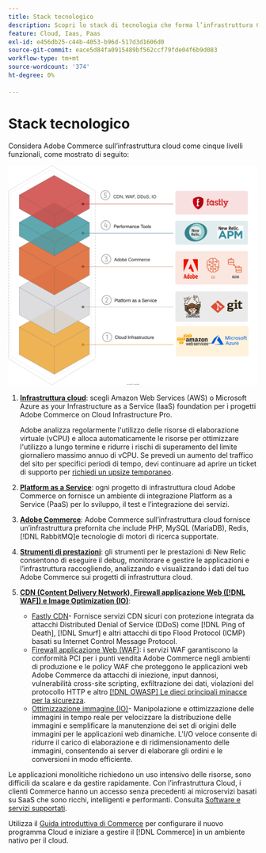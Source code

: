 ```yaml
---
title: Stack tecnologico
description: Scopri lo stack di tecnologia che forma l’infrastruttura Commerce on Cloud.
feature: Cloud, Iaas, Paas
exl-id: e456db25-c44b-4053-b96d-517d3d1606d0
source-git-commit: eace5d84fa0915489bf562ccf79fde04f6b9d083
workflow-type: tm+mt
source-wordcount: '374'
ht-degree: 0%

---
```


# Stack tecnologico

Considera Adobe Commerce sull’infrastruttura cloud come cinque livelli funzionali, come mostrato di seguito:

![Stack cloud](../../assets/CloudStack.svg)

1. [**Infrastruttura cloud**](pro-architecture.md): scegli Amazon Web Services (AWS) o Microsoft Azure as your Infrastructure as a Service (IaaS) foundation per i progetti Adobe Commerce on Cloud Infrastructure Pro.

   Adobe analizza regolarmente l&#39;utilizzo delle risorse di elaborazione virtuale (vCPU) e alloca automaticamente le risorse per ottimizzare l&#39;utilizzo a lungo termine e ridurre i rischi di superamento del limite giornaliero massimo annuo di vCPU. Se prevedi un aumento del traffico del sito per specifici periodi di tempo, devi continuare ad aprire un ticket di supporto per [richiedi un upsize temporaneo](https://experienceleague.adobe.com/docs/commerce-knowledge-base/kb/how-to/how-to-request-temporary-magento-upsize.html).

1. [**Platform as a Service**](cloud-architecture.md): ogni progetto di infrastruttura cloud Adobe Commerce on fornisce un ambiente di integrazione Platform as a Service (PaaS) per lo sviluppo, il test e l’integrazione dei servizi.
1. [**Adobe Commerce**](../project/overview.md): Adobe Commerce sull’infrastruttura cloud fornisce un’infrastruttura prefornita che include PHP, MySQL (MariaDB), Redis, [!DNL RabbitMQ]e tecnologie di motori di ricerca supportate.
1. [**Strumenti di prestazioni**](../monitor/new-relic-service.md): gli strumenti per le prestazioni di New Relic consentono di eseguire il debug, monitorare e gestire le applicazioni e l’infrastruttura raccogliendo, analizzando e visualizzando i dati del tuo Adobe Commerce sui progetti di infrastruttura cloud.
1. [**CDN (Content Delivery Network), Firewall applicazione Web ([!DNL WAF]) e Image Optimization (IO)**](../cdn/fastly.md):

   * [Fastly CDN](../cdn/fastly.md#ddos-protection)- Fornisce servizi CDN sicuri con protezione integrata da attacchi Distributed Denial of Service (DDoS) come [!DNL Ping of Death], [!DNL Smurf] e altri attacchi di tipo Flood Protocol (ICMP) basati su Internet Control Message Protocol.
   * [Firewall applicazione Web (WAF)](../cdn/fastly-waf-service.md): i servizi WAF garantiscono la conformità PCI per i punti vendita Adobe Commerce negli ambienti di produzione e le policy WAF che proteggono le applicazioni web Adobe Commerce da attacchi di iniezione, input dannosi, vulnerabilità cross-site scripting, exfiltrazione dei dati, violazioni del protocollo HTTP e altro [[!DNL OWASP] Le dieci principali minacce per la sicurezza](https://owasp.org/www-project-top-ten/).
   * [Ottimizzazione immagine (IO)](../cdn/fastly-image-optimization.md)- Manipolazione e ottimizzazione delle immagini in tempo reale per velocizzare la distribuzione delle immagini e semplificare la manutenzione dei set di origini delle immagini per le applicazioni web dinamiche. L&#39;I/O veloce consente di ridurre il carico di elaborazione e di ridimensionamento delle immagini, consentendo ai server di elaborare gli ordini e le conversioni in modo efficiente.

Le applicazioni monolitiche richiedono un uso intensivo delle risorse, sono difficili da scalare e da gestire rapidamente. Con l’infrastruttura Cloud, i clienti Commerce hanno un accesso senza precedenti ai microservizi basati su SaaS che sono ricchi, intelligenti e performanti. Consulta [Software e servizi supportati](cloud-architecture.md#supported-software-and-services).

Utilizza il [Guida introduttiva di Commerce](../../get-started/overview.md) per configurare il nuovo programma Cloud e iniziare a gestire il [!DNL Commerce] in un ambiente nativo per il cloud.

